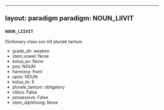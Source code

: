 
---
layout: paradigm
paradigm: NOUN_LIIVIT
---
### ` NOUN_LIIVIT `

Dictionary class xxx iiiit plurale tantum
* grade_dir: weaken
* stem_vowel: None
* kotus_av: None
* pos: NOUN
* harmony: front
* upos: NOUN
* kotus_tn: 5
* plurale_tantum: obligatory
* clitics: False
* possessive: False
* stem_diphthong: None
